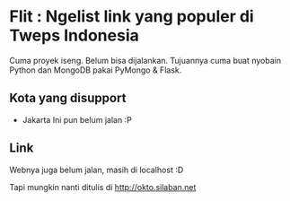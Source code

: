 Flit : Ngelist link yang populer di Tweps Indonesia
===================================================

Cuma proyek iseng. Belum bisa dijalankan. Tujuannya cuma buat nyobain Python dan
MongoDB pakai PyMongo & Flask.

Kota yang disupport
-------------------

   * Jakarta
     Ini pun belum jalan :P

Link
--------

Webnya juga belum jalan, masih di localhost :D

Tapi mungkin nanti ditulis di http://okto.silaban.net
